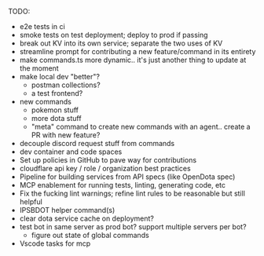 TODO:
- e2e tests in ci
- smoke tests on test deployment; deploy to prod if passing
- break out KV into its own service; separate the two uses of KV
- streamline prompt for contributing a new feature/command in its entirety
- make commands.ts more dynamic.. it's just another thing to update at the moment
- make local dev "better"?
    - postman collections?
    - a test frontend?
- new commands
    - pokemon stuff
    - more dota stuff
    - "meta" command to create new commands with an agent.. create a PR with new feature?
- decouple discord request stuff from commands
- dev container and code spaces 
- Set up policies in GitHub to pave way for contributions
- cloudflare api key / role / organization best practices
- Pipeline for building services from API specs (like OpenDota spec)
- MCP enablement for running tests, linting, generating code, etc
- Fix the fucking lint warnings; refine lint rules to be reasonable but still helpful
- IPSBDOT helper command(s)
- clear dota service cache on deployment?
- test bot in same server as prod bot? support multiple servers per bot?
    - figure out state of global commands
- Vscode tasks for mcp
